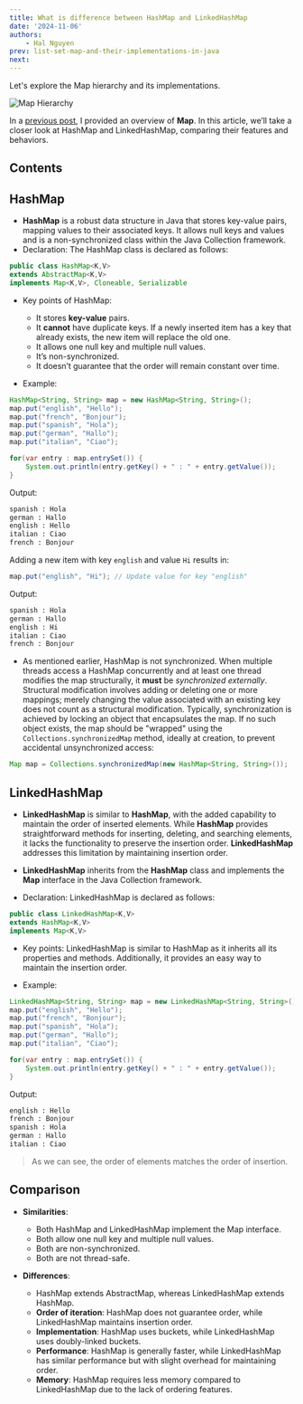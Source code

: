 ```yaml
---
title: What is difference between HashMap and LinkedHashMap
date: '2024-11-06'
authors:
    - Hal Nguyen
prev: list-set-map-and-their-implementations-in-java
next:
---
```


Let's explore the Map hierarchy and its implementations.

![Map Hierarchy](/assets/Java-Hierarchy.webp)

In a [previous post](https://hi-there.me/blogs/java/list-set-map-and-their-implementations-in-java), I provided an overview of **Map**. In this article, we’ll take a closer look at HashMap and LinkedHashMap, comparing their features and behaviors.

## Contents

## HashMap

- **HashMap** is a robust data structure in Java that stores key-value pairs, mapping values to their associated keys. It allows null keys and values and is a non-synchronized class within the Java Collection framework.
- Declaration: The HashMap class is declared as follows:

```java
public class HashMap<K,V>
extends AbstractMap<K,V>
implements Map<K,V>, Cloneable, Serializable
```

- Key points of HashMap:
  - It stores **key-value** pairs.
  - It **cannot** have duplicate keys. If a newly inserted item has a key that already exists, the new item will replace the old one.
  - It allows one null key and multiple null values.
  - It’s non-synchronized.
  - It doesn’t guarantee that the order will remain constant over time.

- Example:

```java
HashMap<String, String> map = new HashMap<String, String>();
map.put("english", "Hello");
map.put("french", "Bonjour");
map.put("spanish", "Hola");
map.put("german", "Hallo");
map.put("italian", "Ciao");

for(var entry : map.entrySet()) {
    System.out.println(entry.getKey() + " : " + entry.getValue());
}
```

Output:

```bash
spanish : Hola
german : Hallo
english : Hello
italian : Ciao
french : Bonjour
```

Adding a new item with key `english` and value `Hi` results in:

```java
map.put("english", "Hi"); // Update value for key "english"
```

Output:

```bash
spanish : Hola
german : Hallo
english : Hi
italian : Ciao
french : Bonjour
```

- As mentioned earlier, HashMap is not synchronized. When multiple threads access a HashMap concurrently and at least one thread modifies the map structurally, it **must** be *synchronized externally*. Structural modification involves adding or deleting one or more mappings; merely changing the value associated with an existing key does not count as a structural modification. Typically, synchronization is achieved by locking an object that encapsulates the map. If no such object exists, the map should be "wrapped" using the `Collections.synchronizedMap` method, ideally at creation, to prevent accidental unsynchronized access:

```java
Map map = Collections.synchronizedMap(new HashMap<String, String>());
```

## LinkedHashMap

- **LinkedHashMap** is similar to **HashMap**, with the added capability to maintain the order of inserted elements. While **HashMap** provides straightforward methods for inserting, deleting, and searching elements, it lacks the functionality to preserve the insertion order. **LinkedHashMap** addresses this limitation by maintaining insertion order.

- **LinkedHashMap** inherits from the **HashMap** class and implements the **Map** interface in the Java Collection framework.

- Declaration: LinkedHashMap is declared as follows:

```java
public class LinkedHashMap<K,V>
extends HashMap<K,V>
implements Map<K,V>
```

- Key points: LinkedHashMap is similar to HashMap as it inherits all its properties and methods. Additionally, it provides an easy way to maintain the insertion order.

- Example:

```java
LinkedHashMap<String, String> map = new LinkedHashMap<String, String>();
map.put("english", "Hello");
map.put("french", "Bonjour");
map.put("spanish", "Hola");
map.put("german", "Hallo");
map.put("italian", "Ciao");

for(var entry : map.entrySet()) {
    System.out.println(entry.getKey() + " : " + entry.getValue());
}
```

Output:

```bash
english : Hello
french : Bonjour
spanish : Hola
german : Hallo
italian : Ciao
```

> As we can see, the order of elements matches the order of insertion.

## Comparison

- **Similarities**:
  - Both HashMap and LinkedHashMap implement the Map interface.
  - Both allow one null key and multiple null values.
  - Both are non-synchronized.
  - Both are not thread-safe.

- **Differences**:
  - HashMap extends AbstractMap, whereas LinkedHashMap extends HashMap.
  - **Order of iteration**: HashMap does not guarantee order, while LinkedHashMap maintains insertion order.
  - **Implementation**: HashMap uses buckets, while LinkedHashMap uses doubly-linked buckets.
  - **Performance**: HashMap is generally faster, while LinkedHashMap has similar performance but with slight overhead for maintaining order.
  - **Memory**: HashMap requires less memory compared to LinkedHashMap due to the lack of ordering features.
